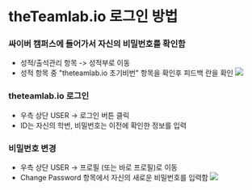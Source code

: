 # theTeamlab.io 로그인 방법

### 싸이버 캠퍼스에 들어가서 자신의 비밀번호를 확인함
- 성적/출석관리 항목 -> 성적부로 이동
- 성적 항목 중 "theteamlab.io 초기비번" 항목을 확인후 피드백 란을 확인
![](https://imgur.com/7HTjwju)

### theteamlab.io 로그인 
- 우측 상단 USER -> 로그인 버튼 클릭
- ID는 자신의 학번, 비밀번호는 이전에 확인한 정보를 입력

### 비밀번호 변경 
- 우측 상단 USER -> 프로필 (또는 바로 프로필)로 이동
- Change Password 항목에서 자신의 새로운 비밀번호를 입력함
![](https://imgur.com/4OlqTod)
